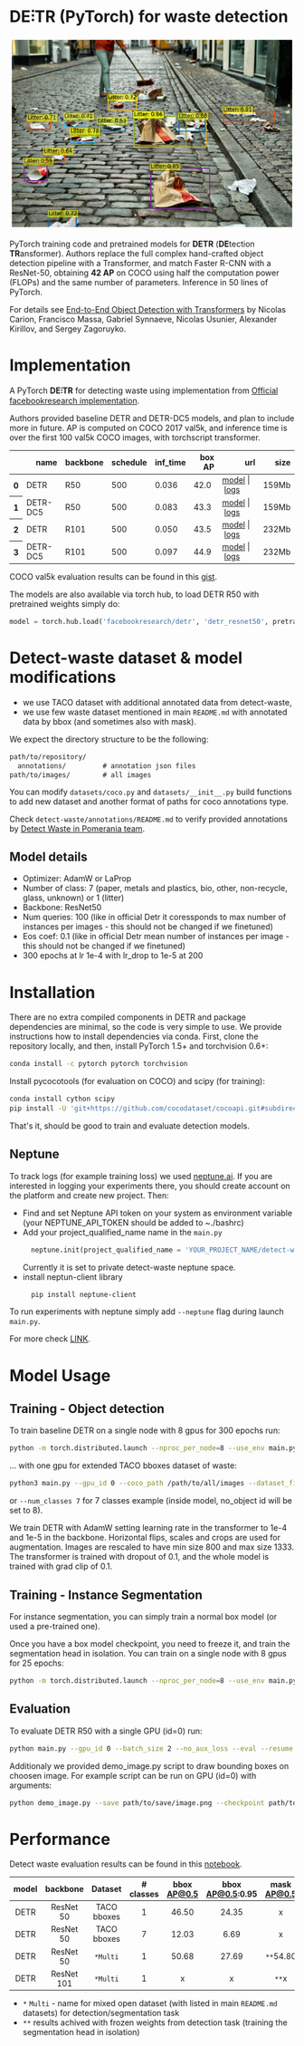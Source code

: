 # **DE⫶TR** (PyTorch) for waste detection

![](notebooks/detr_visualize.png)

PyTorch training code and pretrained models for **DETR** (**DE**tection **TR**ansformer).
Authors replace the full complex hand-crafted object detection pipeline with a Transformer, and match Faster R-CNN with a ResNet-50, obtaining **42 AP** on COCO using half the computation power (FLOPs) and the same number of parameters. Inference in 50 lines of PyTorch.

For details see [End-to-End Object Detection with Transformers](https://ai.facebook.com/research/publications/end-to-end-object-detection-with-transformers) by Nicolas Carion, Francisco Massa, Gabriel Synnaeve, Nicolas Usunier, Alexander Kirillov, and Sergey Zagoruyko.

# Implementation
A PyTorch **DE⫶TR** for detecting waste using implementation from  [Official facebookresearch implementation](https://github.com/facebookresearch/detr).

Authors provided baseline DETR and DETR-DC5 models, and plan to include more in future.
AP is computed on COCO 2017 val5k, and inference time is over the first 100 val5k COCO images,
with torchscript transformer.

<table>
  <thead>
    <tr style="text-align: right;">
      <th></th>
      <th>name</th>
      <th>backbone</th>
      <th>schedule</th>
      <th>inf_time</th>
      <th>box AP</th>
      <th>url</th>
      <th>size</th>
    </tr>
  </thead>
  <tbody>
    <tr>
      <th>0</th>
      <td>DETR</td>
      <td>R50</td>
      <td>500</td>
      <td>0.036</td>
      <td>42.0</td>
      <td><a href="https://dl.fbaipublicfiles.com/detr/detr-r50-e632da11.pth">model</a>&nbsp;|&nbsp;<a href="https://dl.fbaipublicfiles.com/detr/logs/detr-r50_log.txt">logs</a></td>
      <td>159Mb</td>
    </tr>
    <tr>
      <th>1</th>
      <td>DETR-DC5</td>
      <td>R50</td>
      <td>500</td>
      <td>0.083</td>
      <td>43.3</td>
      <td><a href="https://dl.fbaipublicfiles.com/detr/detr-r50-dc5-f0fb7ef5.pth">model</a>&nbsp;|&nbsp;<a href="https://dl.fbaipublicfiles.com/detr/logs/detr-r50-dc5_log.txt">logs</a></td>
      <td>159Mb</td>
    </tr>
    <tr>
      <th>2</th>
      <td>DETR</td>
      <td>R101</td>
      <td>500</td>
      <td>0.050</td>
      <td>43.5</td>
      <td><a href="https://dl.fbaipublicfiles.com/detr/detr-r101-2c7b67e5.pth">model</a>&nbsp;|&nbsp;<a href="https://dl.fbaipublicfiles.com/detr/logs/detr-r101_log.txt">logs</a></td>
      <td>232Mb</td>
    </tr>
    <tr>
      <th>3</th>
      <td>DETR-DC5</td>
      <td>R101</td>
      <td>500</td>
      <td>0.097</td>
      <td>44.9</td>
      <td><a href="https://dl.fbaipublicfiles.com/detr/detr-r101-dc5-a2e86def.pth">model</a>&nbsp;|&nbsp;<a href="https://dl.fbaipublicfiles.com/detr/logs/detr-r101-dc5_log.txt">logs</a></td>
      <td>232Mb</td>
    </tr>
  </tbody>
</table>

COCO val5k evaluation results can be found in this [gist](https://gist.github.com/szagoruyko/9c9ebb8455610958f7deaa27845d7918).

The models are also available via torch hub,
to load DETR R50 with pretrained weights simply do:
```python
model = torch.hub.load('facebookresearch/detr', 'detr_resnet50', pretrained=True)
```

# Detect-waste dataset & model modifications
* we use TACO dataset with additional annotated data from detect-waste,
* we use few waste dataset mentioned in main `README.md` with annotated data by bbox (and sometimes also with mask).

We expect the directory structure to be the following:
```
path/to/repository/
  annotations/         # annotation json files
path/to/images/        # all images
```
You can modify `datasets/coco.py` and `datasets/__init__.py` build functions to add new dataset and another format of paths for coco annotations type.

Check `detect-waste/annotations/README.md` to verify provided annotations by [Detect Waste in Pomerania team](https://detectwaste.ml/).

## Model details
* Optimizer: AdamW or LaProp
* Number of class: 7 (paper, metals and plastics, bio, other, non-recycle, glass, unknown) or 1 (litter)
* Backbone: ResNet50
* Num queries: 100 (like in official Detr it coressponds to max number of instances per images - this should not be changed if we finetuned)
* Eos coef: 0.1 (like in official Detr mean number of instances per image - this should not be changed if we finetuned)
* 300 epochs at lr 1e-4 with lr_drop to 1e-5 at 200

# Installation
There are no extra compiled components in DETR and package dependencies are minimal,
so the code is very simple to use. We provide instructions how to install dependencies via conda.
First, clone the repository locally, and then, install PyTorch 1.5+ and torchvision 0.6+:
```bash
conda install -c pytorch pytorch torchvision
```
Install pycocotools (for evaluation on COCO) and scipy (for training):
```bash
conda install cython scipy
pip install -U 'git+https://github.com/cocodataset/cocoapi.git#subdirectory=PythonAPI'
```
That's it, should be good to train and evaluate detection models.

## Neptune
To track logs (for example training loss) we used [neptune.ai](https://neptune.ai/). If you are interested in logging your experiments there, you should create account on the platform and create new project. Then:
* Find and set Neptune API token on your system as environment variable (your NEPTUNE_API_TOKEN should be added to ~./bashrc)
* Add your project_qualified_name name in the `main.py`
    ```python
      neptune.init(project_qualified_name = 'YOUR_PROJECT_NAME/detect-waste')
    ```
    Currently it is set to private detect-waste neptune space.
* install neptun-client library
    ```bash
      pip install neptune-client
    ```

To run experiments with neptune simply add `--neptune` flag during launch `main.py`.

For more check [LINK](https://neptune.ai/how-it-works).

# Model Usage

## Training - Object detection
To train baseline DETR on a single node with 8 gpus for 300 epochs run:
```bash
python -m torch.distributed.launch --nproc_per_node=8 --use_env main.py --coco_path /path/to/all/images --dataset_file taco --num_classes 1 --output_dir wimlds_1 --resume detr-r50-e632da11.pth
```
... with one gpu for extended TACO bboxes dataset of waste:

```bash
python3 main.py --gpu_id 0 --coco_path /path/to/all/images --dataset_file taco --num_classes 1 --output_dir multi_1 --resume detr-r50-e632da11.pth
```
or `--num_classes 7` for 7 classes example (inside model, no_object id will be set to 8).

We train DETR with AdamW setting learning rate in the transformer to 1e-4 and 1e-5 in the backbone.
Horizontal flips, scales and crops are used for augmentation.
Images are rescaled to have min size 800 and max size 1333.
The transformer is trained with dropout of 0.1, and the whole model is trained with grad clip of 0.1.

## Training - Instance Segmentation
For instance segmentation, you can simply train a normal box model (or used a pre-trained one).

Once you have a box model checkpoint, you need to freeze it, and train the segmentation head in isolation.
You can train on a single node with 8 gpus for 25 epochs:

```bash
python -m torch.distributed.launch --nproc_per_node=8 --use_env main.py --masks --epochs 25 --lr_drop 15 --coco_path /path/to/all/images  --dataset_file multi --frozen_weights /output/path/box_model/checkpoint.pth --output_dir /output/path/segm_model
```

## Evaluation
To evaluate DETR R50 with a single GPU (id=0) run:
```bash
python main.py --gpu_id 0 --batch_size 2 --no_aux_loss --eval --resume path/to/checkpoint.pth --coco_path path/to/all/images --dataset_file multi
```
Additionaly we provided demo_image.py script to draw bounding boxes on choosen image. For example script can be run on GPU (id=0) with arguments:
```bash
python demo_image.py --save path/to/save/image.png --checkpoint path/to/checkpoint.pth --img path/or/url/to/image --device cuda:0
```

# Performance

Detect waste evaluation results can be found in this [notebook](https://github.com/wimlds-trojmiasto/detect-waste/blob/main/detr/notebooks/Detect_Waste_finetuning_detr.ipynb).

| model | backbone  | Dataset | # classes| bbox AP@0.5 | bbox AP@0.5:0.95 | mask AP@0.5 | mask AP@0.5:0.95|
| :---: | :-------: | :-----: | :-------:| :---------: | :--------------: | :---------: | :--------------:|
| DETR  | ResNet 50 |TACO bboxes| 1      |    46.50    |       24.35      |      x      |  x              |
| DETR  | ResNet 50 |TACO bboxes| 7      |    12.03    |       6.69       |      x      |  x              |
| DETR  | ResNet 50 |`*Multi`   | 1      |    50.68    |       27.69      | `**`54.80   |  `**`32.17      |
| DETR  |ResNet 101 |`*Multi`   | 1      |    x        |       x          |      `**`x  |  `**`x          |

* `*` `Multi` - name for mixed open dataset (with listed in main `README.md` datasets) for detection/segmentation task
* `**` results achived with frozen weights from detection task (training the segmentation head in isolation)
